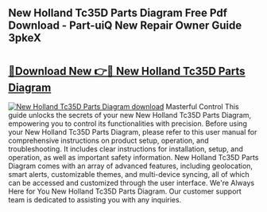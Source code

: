 ## New Holland Tc35D Parts Diagram Free Pdf Download - Part-uiQ New Repair Owner Guide 3pkeX

# <h2><a href="http://dfjus5.blite.top/?on=New+Holland+Tc35D+Parts+Diagram">🔗Download New 👉🔴 New Holland Tc35D Parts Diagram</a></h2>

[![New Holland Tc35D Parts Diagram download](https://i.imgur.com/lujVjoI.png)](http://dfjus5.blite.top/?on=New+Holland+Tc35D+Parts+Diagram)
Masterful Control This guide unlocks the secrets of your new New Holland Tc35D Parts Diagram, empowering you to control its functionalities with precision. Before using your New Holland Tc35D Parts Diagram, please refer to this user manual for comprehensive instructions on product setup, operation, and troubleshooting. It includes clear instructions for installation, setup, and operation, as well as important safety information. New Holland Tc35D Parts Diagram comes with an array of advanced features, including geolocation, smart alerts, customizable themes, and multi-device syncing, all of which can be accessed and customized through the user interface. We're Always Here for You New Holland Tc35D Parts Diagram. Our customer support team is dedicated to assisting you with any inquiries.
